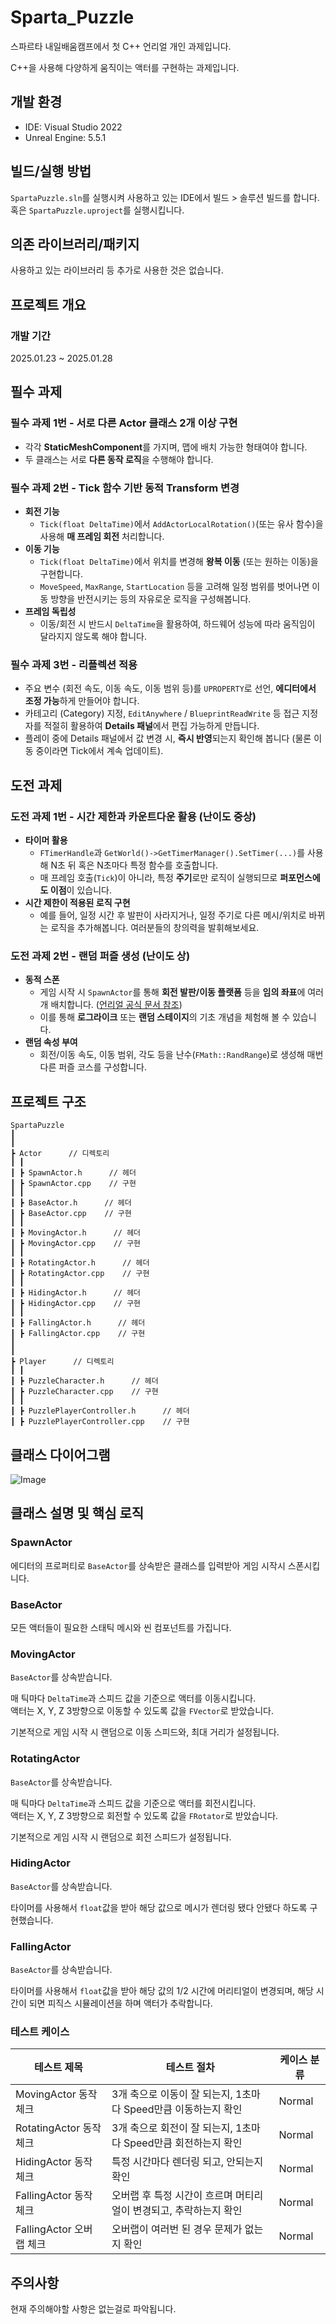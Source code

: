 # Sparta_Puzzle

스파르타 내일배움캠프에서 첫 C++ 언리얼 개인 과제입니다.

C++을 사용해 다양하게 움직이는 액터를 구현하는 과제입니다.

## 개발 환경

+ IDE: Visual Studio 2022
+ Unreal Engine: 5.5.1

## 빌드/실행 방법

`SpartaPuzzle.sln`를 실행시켜 사용하고 있는 IDE에서 빌드 > 솔루션 빌드를 합니다.  
혹은 `SpartaPuzzle.uproject`를 실행시킵니다.

## 의존 라이브러리/패키지

사용하고 있는 라이브러리 등 추가로 사용한 것은 없습니다.

## 프로젝트 개요

### 개발 기간

2025.01.23 ~ 2025.01.28

## 필수 과제

### **필수 과제 1번 - 서로 다른 Actor 클래스 2개 이상 구현**

- 각각 **StaticMeshComponent**를 가지며, 맵에 배치 가능한 형태여야 합니다.
- 두 클래스는 서로 **다른 동작 로직**을 수행해야 합니다.

### **필수 과제 2번 - Tick 함수 기반 동적 Transform 변경**

- **회전 기능**
    - `Tick(float DeltaTime)`에서 `AddActorLocalRotation()`(또는 유사 함수)을 사용해 **매 프레임 회전** 처리합니다.
- **이동 기능**
    - `Tick(float DeltaTime)`에서 위치를 변경해 **왕복 이동** (또는 원하는 이동)을 구현합니다.
    - `MoveSpeed`, `MaxRange`, `StartLocation` 등을 고려해 일정 범위를 벗어나면 이동 방향을 반전시키는 등의 자유로운 로직을 구성해봅니다.
- **프레임 독립성**
    - 이동/회전 시 반드시 `DeltaTime`을 활용하여, 하드웨어 성능에 따라 움직임이 달라지지 않도록 해야 합니다.

### **필수 과제 3번 - 리플렉션 적용**

- 주요 변수 (회전 속도, 이동 속도, 이동 범위 등)를 `UPROPERTY`로 선언, **에디터에서 조정 가능**하게 만들어야 합니다.
- 카테고리 (Category) 지정, `EditAnywhere` / `BlueprintReadWrite` 등 접근 지정자를 적절히 활용하여 **Details 패널**에서 편집 가능하게 만듭니다.
- 플레이 중에 Details 패널에서 값 변경 시, **즉시 반영**되는지 확인해 봅니다 (물론 이동 중이라면 Tick에서 계속 업데이트).

## 도전 과제

### **도전 과제 1번 - 시간 제한과 카운트다운 활용 (난이도 중상)**

- **타이머 활용**
    - `FTimerHandle`과 `GetWorld()->GetTimerManager().SetTimer(...)`를 사용해 N초 뒤 혹은 N초마다 특정 함수를 호출합니다.
    - 매 프레임 호출(`Tick`)이 아니라, 특정 **주기**로만 로직이 실행되므로 **퍼포먼스에도 이점**이 있습니다.
- **시간 제한이 적용된 로직 구현**
    - 예를 들어, 일정 시간 후 발판이 사라지거나, 일정 주기로 다른 메시/위치로 바뀌는 로직을 추가해봅니다. 여러분들의 창의력을 발휘해보세요.

### **도전 과제 2번 - 랜덤 퍼즐 생성 (난이도 상)**

- **동적 스폰**
    - 게임 시작 시 `SpawnActor`를 통해 **회전 발판/이동 플랫폼** 등을 **임의 좌표**에 여러 개 배치합니다. ([언리얼 공식 문서 참조](https://dev.epicgames.com/documentation/ko-kr/unreal-engine/spawning-and-destroying-unreal-engine-actors))
    - 이를 통해 **로그라이크** 또는 **랜덤 스테이지**의 기초 개념을 체험해 볼 수 있습니다.
- **랜덤 속성 부여**
    - 회전/이동 속도, 이동 범위, 각도 등을 난수(`FMath::RandRange`)로 생성해 매번 다른 퍼즐 코스를 구성합니다.

## 프로젝트 구조

```
SpartaPuzzle
┃
┃
┣ Actor      // 디렉토리
┃ ┃
┃ ┣ SpawnActor.h      // 헤더
┃ ┣ SpawnActor.cpp    // 구현
┃ ┃
┃ ┣ BaseActor.h      // 헤더
┃ ┣ BaseActor.cpp    // 구현
┃ ┃
┃ ┣ MovingActor.h      // 헤더
┃ ┣ MovingActor.cpp    // 구현
┃ ┃
┃ ┣ RotatingActor.h      // 헤더
┃ ┣ RotatingActor.cpp    // 구현
┃ ┃
┃ ┣ HidingActor.h      // 헤더
┃ ┣ HidingActor.cpp    // 구현
┃ ┃
┃ ┣ FallingActor.h      // 헤더
┃ ┣ FallingActor.cpp    // 구현
┃
┃
┣ Player      // 디렉토리
┃ ┃
┃ ┣ PuzzleCharacter.h      // 헤더
┃ ┣ PuzzleCharacter.cpp    // 구현
┃ ┃
┃ ┣ PuzzlePlayerController.h      // 헤더
┃ ┣ PuzzlePlayerController.cpp    // 구현
```

## 클래스 다이어그램

![Image](https://github.com/user-attachments/assets/3d7c7b1b-b24b-4394-9a49-c10aa10b1bfc)

## 클래스 설명 및 핵심 로직

### SpawnActor

에디터의 프로퍼티로 `BaseActor`를 상속받은 클래스를 입력받아 게임 시작시 스폰시킵니다.

### BaseActor

모든 액터들이 필요한 스태틱 메시와 씬 컴포넌트를 가집니다.

### MovingActor

`BaseActor`를 상속받습니다.

매 틱마다 `DeltaTime`과 스피드 값을 기준으로 액터를 이동시킵니다.  
액터는 X, Y, Z 3방향으로 이동할 수 있도록 값을 `FVector`로 받았습니다.

기본적으로 게임 시작 시 랜덤으로 이동 스피드와, 최대 거리가 설정됩니다.

### RotatingActor

`BaseActor`를 상속받습니다.

매 틱마다 `DeltaTime`과 스피드 값을 기준으로 액터를 회전시킵니다.  
액터는 X, Y, Z 3방향으로 회전할 수 있도록 값을 `FRotator`로 받았습니다.

기본적으로 게임 시작 시 랜덤으로 회전 스피드가 설정됩니다.

### HidingActor

`BaseActor`를 상속받습니다.

타이머를 사용해서 `float`값을 받아 해당 값으로 메시가 렌더링 됐다 안됐다 하도록 구현했습니다.

### FallingActor

`BaseActor`를 상속받습니다.

타이머를 사용해서 `float`값을 받아 해당 값의 1/2 시간에 머리티얼이 변경되며, 해당 시간이 되면 피직스 시뮬레이션을 하며 액터가 추락합니다.

### 테스트 케이스

|테스트 제목|테스트 절차|케이스 분류|
|---|---|---|
|MovingActor 동작 체크|3개 축으로 이동이 잘 되는지, 1초마다 Speed만큼 이동하는지 확인|Normal|
|RotatingActor 동작 체크|3개 축으로 회전이 잘 되는지, 1초마다 Speed만큼 회전하는지 확인|Normal|
|HidingActor 동작 체크|특정 시간마다 렌더링 되고, 안되는지 확인|Normal|
|FallingActor 동작 체크|오버랩 후 특정 시간이 흐르며 머티리얼이 변경되고, 추락하는지 확인|Normal|
|FallingActor 오버랩 체크|오버랩이 여러번 된 경우 문제가 없는지 확인|Normal|

## 주의사항

현재 주의해야할 사항은 없는걸로 파악됩니다.
